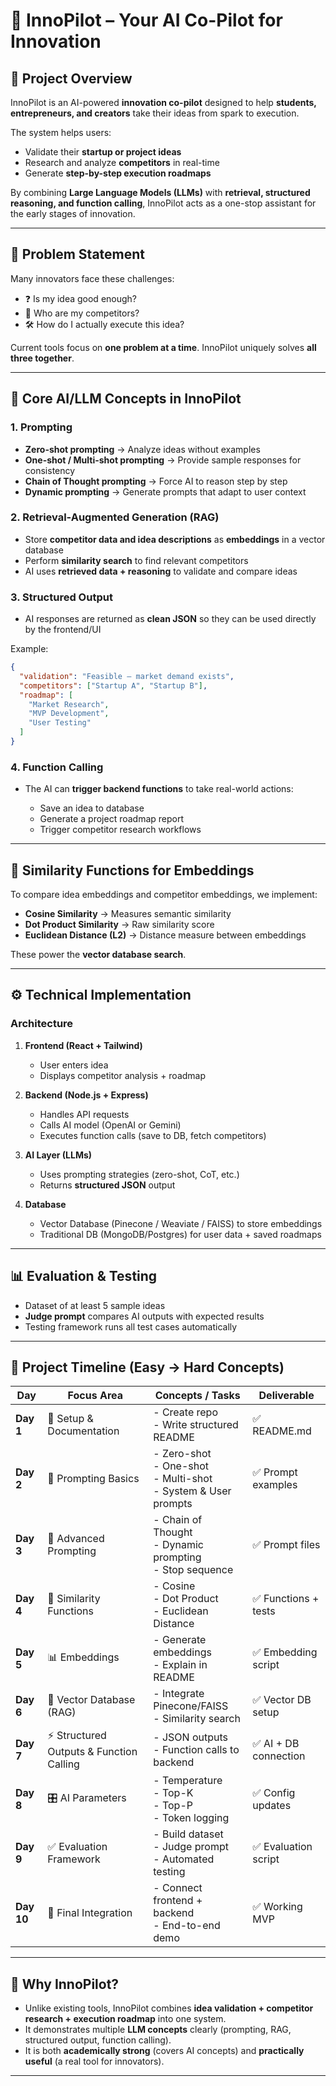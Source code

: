 # 🚀 InnoPilot – Your AI Co-Pilot for Innovation

## 📌 Project Overview

InnoPilot is an AI-powered **innovation co-pilot** designed to help **students, entrepreneurs, and creators** take their ideas from spark to execution.

The system helps users:

* Validate their **startup or project ideas**
* Research and analyze **competitors** in real-time
* Generate **step-by-step execution roadmaps**

By combining **Large Language Models (LLMs)** with **retrieval, structured reasoning, and function calling**, InnoPilot acts as a one-stop assistant for the early stages of innovation.

---

## 🎯 Problem Statement

Many innovators face these challenges:

* ❓ Is my idea good enough?
* 🏢 Who are my competitors?
* 🛠️ How do I actually execute this idea?

Current tools focus on **one problem at a time**. InnoPilot uniquely solves **all three together**.

---

## 🧠 Core AI/LLM Concepts in InnoPilot

### 1. **Prompting**

* **Zero-shot prompting** → Analyze ideas without examples
* **One-shot / Multi-shot prompting** → Provide sample responses for consistency
* **Chain of Thought prompting** → Force AI to reason step by step
* **Dynamic prompting** → Generate prompts that adapt to user context

### 2. **Retrieval-Augmented Generation (RAG)**

* Store **competitor data and idea descriptions** as **embeddings** in a vector database
* Perform **similarity search** to find relevant competitors
* AI uses **retrieved data + reasoning** to validate and compare ideas

### 3. **Structured Output**

* AI responses are returned as **clean JSON** so they can be used directly by the frontend/UI

Example:

```json
{
  "validation": "Feasible – market demand exists",
  "competitors": ["Startup A", "Startup B"],
  "roadmap": [
    "Market Research",
    "MVP Development",
    "User Testing"
  ]
}
```

### 4. **Function Calling**

* The AI can **trigger backend functions** to take real-world actions:

  * Save an idea to database
  * Generate a project roadmap report
  * Trigger competitor research workflows

---

## 🔬 Similarity Functions for Embeddings

To compare idea embeddings and competitor embeddings, we implement:

* **Cosine Similarity** → Measures semantic similarity
* **Dot Product Similarity** → Raw similarity score
* **Euclidean Distance (L2)** → Distance measure between embeddings

These power the **vector database search**.

---

## ⚙️ Technical Implementation

### **Architecture**

1. **Frontend (React + Tailwind)**

   * User enters idea
   * Displays competitor analysis + roadmap

2. **Backend (Node.js + Express)**

   * Handles API requests
   * Calls AI model (OpenAI or Gemini)
   * Executes function calls (save to DB, fetch competitors)

3. **AI Layer (LLMs)**

   * Uses prompting strategies (zero-shot, CoT, etc.)
   * Returns **structured JSON** output

4. **Database**

   * Vector Database (Pinecone / Weaviate / FAISS) to store embeddings
   * Traditional DB (MongoDB/Postgres) for user data + saved roadmaps

---

## 📊 Evaluation & Testing

* Dataset of at least 5 sample ideas
* **Judge prompt** compares AI outputs with expected results
* Testing framework runs all test cases automatically

---

## 📅 Project Timeline (Easy → Hard Concepts)

| Day        | Focus Area                              | Concepts / Tasks                                                     | Deliverable          |
| ---------- | --------------------------------------- | -------------------------------------------------------------------- | -------------------- |
| **Day 1**  | 📖 Setup & Documentation                | - Create repo<br>- Write structured README                           | ✅ README.md          |
| **Day 2**  | 📝 Prompting Basics                     | - Zero-shot<br>- One-shot<br>- Multi-shot<br>- System & User prompts | ✅ Prompt examples    |
| **Day 3**  | 🔄 Advanced Prompting                   | - Chain of Thought<br>- Dynamic prompting<br>- Stop sequence         | ✅ Prompt files       |
| **Day 4**  | 🔢 Similarity Functions                 | - Cosine<br>- Dot Product<br>- Euclidean Distance                    | ✅ Functions + tests  |
| **Day 5**  | 📊 Embeddings                           | - Generate embeddings<br>- Explain in README                         | ✅ Embedding script   |
| **Day 6**  | 📂 Vector Database (RAG)                | - Integrate Pinecone/FAISS<br>- Similarity search                    | ✅ Vector DB setup    |
| **Day 7**  | ⚡ Structured Outputs & Function Calling | - JSON outputs<br>- Function calls to backend                        | ✅ AI + DB connection |
| **Day 8**  | 🎛️ AI Parameters                       | - Temperature<br>- Top-K<br>- Top-P<br>- Token logging               | ✅ Config updates     |
| **Day 9**  | ✅ Evaluation Framework                  | - Build dataset<br>- Judge prompt<br>- Automated testing             | ✅ Evaluation script  |
| **Day 10** | 🚀 Final Integration                    | - Connect frontend + backend<br>- End-to-end demo                    | ✅ Working MVP        |

---

## 🎯 Why InnoPilot?

* Unlike existing tools, InnoPilot combines **idea validation + competitor research + execution roadmap** into one system.
* It demonstrates multiple **LLM concepts** clearly (prompting, RAG, structured output, function calling).
* It is both **academically strong** (covers AI concepts) and **practically useful** (a real tool for innovators).

---